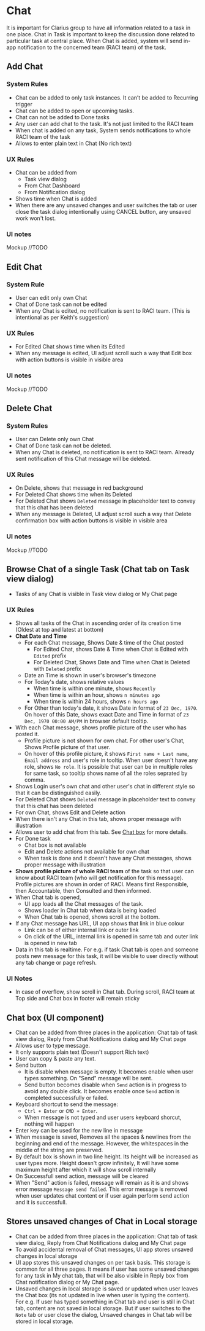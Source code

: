# Chat

It is important for Clarius group to have all information related to a task in one place. Chat in Task is important to keep the discussion done related to particular task at central place. When Chat is added, system will send in-app notification to the concerned team (RACI team) of the task.

## Add Chat

### System Rules

- Chat can be added to only task instances. It can’t be added to Recurring trigger
- Chat can be added to open or upcoming tasks. 
- Chat can not be added to Done tasks 
- Any user can add chat to the task. It's not just limited to the RACI team
- When chat is added on any task, System sends notifications to whole RACI team of the task 
- Allows to enter plain text in Chat (No rich text)

### UX Rules

- Chat can be added from
  - Task view dialog
  - From Chat Dashboard
  - From Notification dialog
- Shows time when Chat is added
- When there are any unsaved changes and user switches the tab or user close the task dialog intentionally using CANCEL button, any unsaved work won't lost.

### UI notes

Mockup //TODO


## Edit Chat

### System Rule

- User can edit only own Chat
- Chat of Done task can not be edited
- When any Chat is edited, no notification is sent to RACI team. (This is intentional as per Keith's suggestion)

### UX Rules
- For Edited Chat shows time when its Edited
- When any message is edited, UI adjust scroll such a way that Edit box with action buttons is visible in visible area

### UI notes

Mockup //TODO

## Delete Chat

### System Rules

- User can Delete only own Chat
- Chat of Done task can not be deleted.
- When any Chat is deleted, no notification is sent to RACI team. Already sent notification of this Chat message will be deleted.

### UX Rules
- On Delete, shows that message in red background
- For Deleted Chat shows time when its Deleted
- For Deleted Chat shows `Deleted` message in placeholder text to convey that this chat has been deleted
- When any message is Deleted, UI adjust scroll such a way that Delete confirmation box with action buttons is visible in visible area

### UI notes

Mockup //TODO

## Browse Chat of a single Task (Chat tab on Task view dialog)

- Tasks of any Chat is visible in Task view dialog or My Chat page

### UX Rules

- Shows all tasks of the Chat in ascending order of its creation time (Oldest at top and latest at bottom)
- **Chat Date and Time**
  - For each Chat message, Shows Date & time of the Chat posted  
    - For Edited Chat, shows Date & Time when Chat is Edited with `Edited` prefix
    - For Deleted Chat, Shows Date and Time when Chat is Deleted with `Deleted` prefix
  - Date an Time is shown in user's browser's timezone
  - For Today's date, shows relative values
    - When time is within one minute, shows `Recently`
    - When time is within an hour, shows `n minutes ago`
    - When time is within 24 hours, shows `n hours ago`
  - For Other than today's date, it shows Date in format of `23 Dec, 1970`. On hover of this Date, shows exact Date and Time in format of `23 Dec, 1970 00:00 AM/PM` in browser default tooltip. 
- With each Chat message, shows profile picture of the user who has posted it.
  - Profile picture is not shown for own chat. For other user's Chat, Shows Profile picture of that user.
  - On hover of this profile picture, it shows `First name + Last name`, `Email address` and user's role in tooltip. When user doesn't have any role, shows `No role`. It is possible that user can be in multiple roles for same task, so tooltip shows name of all the roles seprated by comma. 
- Shows Login user's own chat and other user's chat in different style so that it can be distinguished easily. 
- For Deleted Chat shows `Deleted` message in placeholder text to convey that this chat has been deleted
- For own Chat, shows Edit and Delete action
- When there isn't any Chat in this tab, shows proper message with illustration
- Allows user to add chat from this tab. See [Chat box](./chat.md#chat-box) for more details.
- For Done task
  - Chat box is not available
  - Edit and Delete actions not available for own chat
  - When task is done and it doesn't have any Chat messages, shows proper message with illustration
- **Shows profile picture of whole RACI team** of the task so that user can know about RACI team (who will get notification for this message). Profile pictures are shown in order of RACI. Means first Responsible, then Accountable, then Consulted and then informed.
- When Chat tab is opened, 
  - UI app loads all the Chat messages of the task. 
  - Shows loader in Chat tab when data is being loaded
  - When Chat tab is opened, shows scroll at the bottom. 
- If any Chat message has URL, UI app shows that link in blue colour
  - Link can be of either internal link or outer link
  - On click of the URL, internal link is opened in same tab and outer link is opened in new tab
- Data in this tab is realtime. For e.g. if task Chat tab is open and someone posts new message for this task, it will be visible to user directly without any tab change or page refresh. 

### UI Notes

- In case of overflow, show scroll in Chat tab. During scroll, RACI team at Top side and Chat box in footer will remain sticky

## Chat box (UI component)
- Chat can be added from three places in the application: Chat tab of task view dialog, Reply from Chat Notifications dialog and My Chat page
- Allows user to type message. 
- It only supports plain text (Doesn't support Rich text)
- User can copy & paste any text.
- Send button
  - It is disable when message is empty. It becomes enable when user types something. On "Send" message will be sent.
  - Send button becomes disable when `Send` action is in progress to avoid any double click. It becomes enable once `Send` action is completed successfully or failed. 
- Keyboard shortcut to send the message: 
  - `Ctrl + Enter` or `CMD + Enter`. 
  - When message is not typed and user users keyboard shorcut, nothing will happen
- Enter key can be used for the new line in message
- When message is saved, Removes all the spaces & newlines from the beginning and end of the message. However, the whitespaces in the middle of the string are preserved.
- By default box is shown in two line height. Its height will be increased as user types more. Height doesn't grow infinitely, It will have some maximum height after which it will show scroll internally
- On Successfull send action, message will be cleared
- When "Send" action is failed, message will remain as it is and shows error message `Message send failed`. This error message is removed when user updates chat content or if user again perform send action and it is successfull. 

## Stores unsaved changes of Chat in Local storage
- Chat can be added from three places in the application: Chat tab of task view dialog, Reply from Chat Notifications dialog and My Chat page
- To avoid accidental removal of Chat messages, UI app stores unsaved changes in local storage
- UI app stores this unsaved changes on per task basis. This storage is common for all three pages. It means if user has some unsaved changes for any task in My chat tab, that will be also visible in Reply box from Chat notification dialog or My Chat page. 
- Unsaved changes in local storage is saved or updated when user leaves the Chat box (its not updated in live when user is typing the content). For e.g. If user has typed something in Chat tab and user is still in Chat tab, content are not saved in local storage. But if user switches to the `Note` tab or user close the dialog, Unsaved changes in Chat tab will be stored in local storage. 
